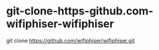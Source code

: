 # git-clone-https-github.com-wifiphiser-wifiphiser
git clone https://github.com/wifiphiser/wifiphiser.git

